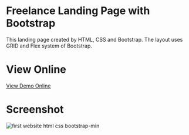 # Freelance Landing Page with Bootstrap
This landing page created by HTML, CSS and Bootstrap. The layout uses GRID and Flex system of Bootstrap.

# View Online
[View Demo Online](https://fariidlotfi.github.io/first-website-HTML-CSS-Bootstrap)

# Screenshot
![first website html css bootstrap-min](https://github.com/fariidlotfi/first-website-HTML-CSS-Bootstrap/assets/138003177/0e64e75d-754d-4086-be0d-3a4824e01733)
